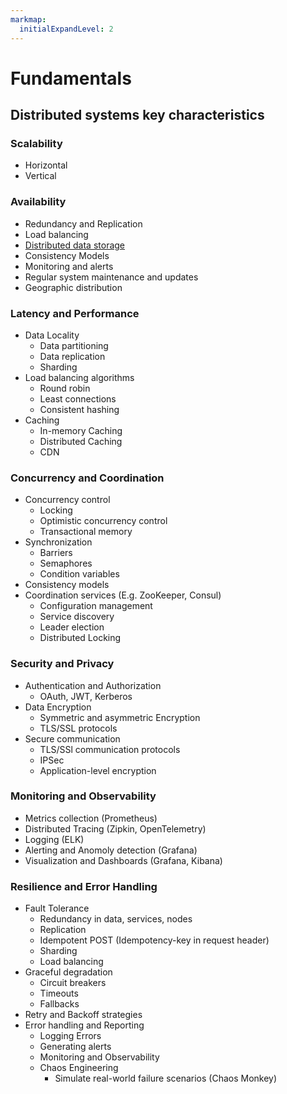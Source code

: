 ```yaml
---
markmap:
  initialExpandLevel: 2
---
```


# Fundamentals

## Distributed systems key characteristics

### **Scalability**

- Horizontal
- Vertical

### **Availability**

- Redundancy and Replication
- Load balancing
- [Distributed data storage](./distributed-data-storage.md)
- Consistency Models
- Monitoring and alerts
- Regular system
  maintenance and updates
- Geographic distribution

### **Latency and Performance**

- Data Locality
  - Data partitioning
  - Data replication
  - Sharding
- Load balancing
  algorithms
  - Round robin
  - Least connections
  - Consistent hashing
- Caching
  - In-memory Caching
  - Distributed Caching
  - CDN

### **Concurrency and Coordination**

- Concurrency control
  - Locking
  - Optimistic concurrency control
  - Transactional memory
- Synchronization
  - Barriers
  - Semaphores
  - Condition variables
- Consistency models
- Coordination services
  (E.g. ZooKeeper, Consul)
  - Configuration management
  - Service discovery
  - Leader election
  - Distributed Locking

### **Security and Privacy**

- Authentication and Authorization
  - OAuth, JWT, Kerberos
- Data Encryption
  - Symmetric and
    asymmetric Encryption
  - TLS/SSL protocols
- Secure communication
  - TLS/SSl communication
    protocols
  - IPSec
  - Application-level
    encryption

### **Monitoring and Observability**

- Metrics collection
  (Prometheus)
- Distributed Tracing
  (Zipkin, OpenTelemetry)
- Logging
  (ELK)
- Alerting and
  Anomoly detection
  (Grafana)
- Visualization and
  Dashboards
  (Grafana, Kibana)

### **Resilience and Error Handling**

- Fault Tolerance
  - Redundancy in data,
    services, nodes
  - Replication
  - Idempotent POST
    (Idempotency-key in request header)
  - Sharding
  - Load balancing
- Graceful degradation
  - Circuit breakers
  - Timeouts
  - Fallbacks
- Retry and Backoff
  strategies
- Error handling
  and Reporting
  - Logging Errors
  - Generating alerts
  - Monitoring and
    Observability
  - Chaos Engineering
    - Simulate real-world
      failure scenarios
      (Chaos Monkey)
